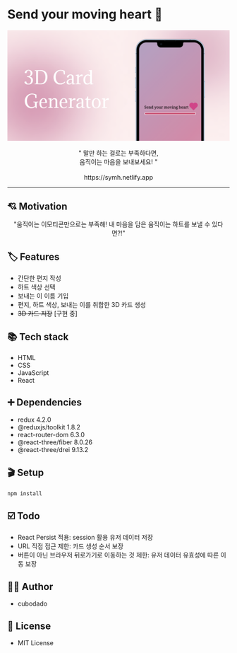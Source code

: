 # Send your moving heart 💖

![](./README.assets/main.png)

<p align="center">
  " 말만 하는 걸로는 부족하다면,
  <br />
  움직이는 마음을 보내보세요! "
	<br />
  <br />
  https://symh.netlify.app
</p>
<hr/>

## 💘 Motivation

<p align="center">
  "움직이는 이모티콘만으로는 부족해! 내 마음을 담은 움직이는 하트를 보낼 수 있다면?!"
</p>

## 🏷️ Features

* 간단한 편지 작성
* 하트 색상 선택
* 보내는 이 이름 기입
* 편지, 하트 색상, 보내는 이를 취합한 3D 카드 생성
* ~~3D 카드 저장~~ [구현 중]

## 📚 Tech stack

* HTML
* CSS
* JavaScript
* React

## ➕ Dependencies

* redux 4.2.0
* @reduxjs/toolkit 1.8.2
* react-router-dom 6.3.0
* @react-three/fiber 8.0.26
* @react-three/drei 9.13.2

## 🎬 Setup

```
npm install
```

## ☑️ Todo

* React Persist 적용: session 활용 유저 데이터 저장
* URL 직접 접근 제한: 카드 생성 순서 보장
* 버튼이 아닌 브라우저 뒤로가기로 이동하는 것 제한: 유저 데이터 유효성에 따른 이동 보장

## ✍🏼 Author

* cubodado

## 🪪 License

* MIT License
